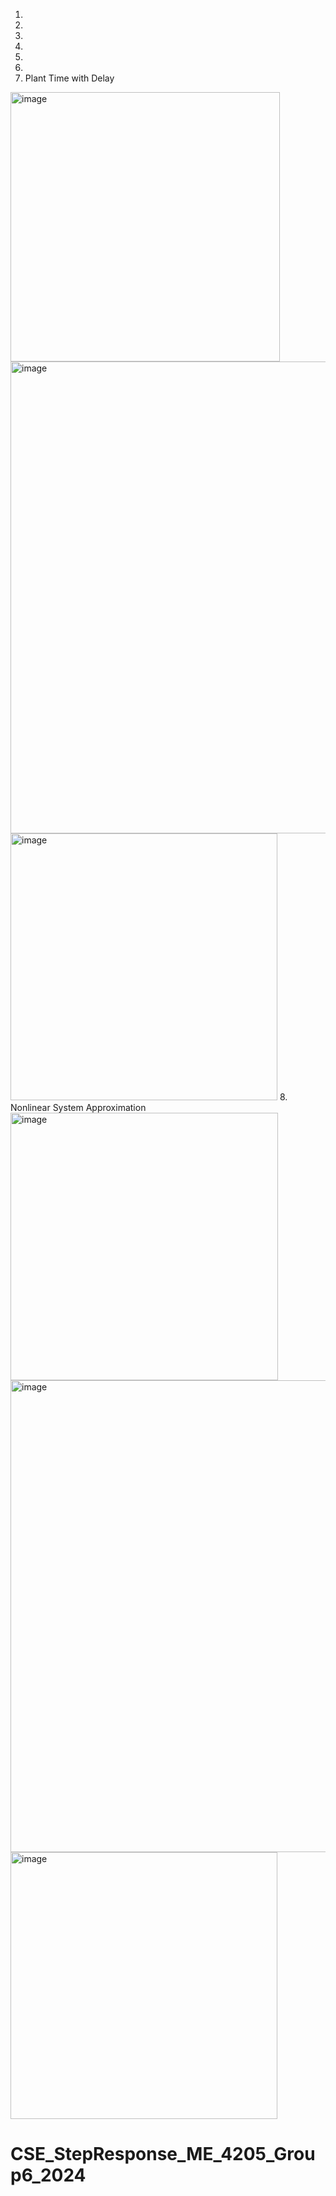 1.
2.
3.
4.
5.
6.
7. Plant Time with Delay
<img width="431" alt="image" src="https://github.com/hannahsuzette/CSE_StepResponse_ME_4205_Group6_2024/assets/159096382/5e7f324c-cd89-485b-bb95-8d8aa62e2e0d">
<img width="755" alt="image" src="https://github.com/hannahsuzette/CSE_StepResponse_ME_4205_Group6_2024/assets/159096382/e633c23e-4439-4b9d-bae1-2df0a1fd0f23">
<img width="427" alt="image" src="https://github.com/hannahsuzette/CSE_StepResponse_ME_4205_Group6_2024/assets/159096382/92b925a6-86e5-4a37-87ef-2b510e8df926">
8. Nonlinear System Approximation
<img width="428" alt="image" src="https://github.com/hannahsuzette/CSE_StepResponse_ME_4205_Group6_2024/assets/159096382/45658039-95ac-45ee-bdb4-3cff0c3c4164">
<img width="755" alt="image" src="https://github.com/hannahsuzette/CSE_StepResponse_ME_4205_Group6_2024/assets/159096382/e99d1ec1-1433-4729-9d37-d4eab722d251">
<img width="427" alt="image" src="https://github.com/hannahsuzette/CSE_StepResponse_ME_4205_Group6_2024/assets/159096382/6d47091e-baaa-4e2d-a213-d07394c7471e">

# CSE_StepResponse_ME_4205_Group6_2024
